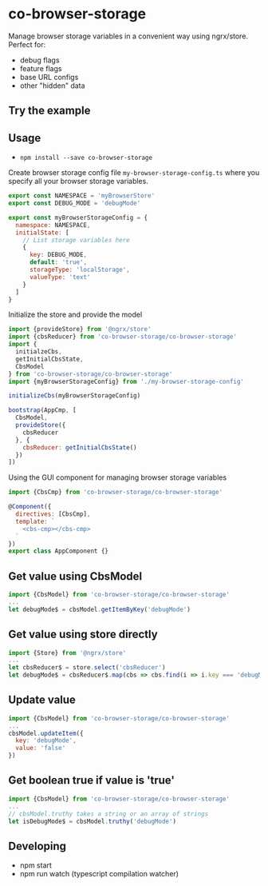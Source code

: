 # co-browser-storage

Manage browser storage variables in a convenient way using ngrx/store. Perfect for:

- debug flags
- feature flags
- base URL configs
- other "hidden" data

## Try the example


## Usage

- `npm install --save co-browser-storage`

Create browser storage config file `my-browser-storage-config.ts` where you specify all your browser storage variables.

```javascript
export const NAMESPACE = 'myBrowserStore'
export const DEBUG_MODE = 'debugMode'

export const myBrowserStorageConfig = {
  namespace: NAMESPACE,
  initialState: [
    // List storage variables here
    {
      key: DEBUG_MODE,
      default: 'true',
      storageType: 'localStorage',
      valueType: 'text'
    }
  ]
}
```

Initialize the store and provide the model

```javascript
import {provideStore} from '@ngrx/store'
import {cbsReducer} from 'co-browser-storage/co-browser-storage'
import {
  initialzeCbs,
  getInitialCbsState,
  CbsModel
} from 'co-browser-storage/co-browser-storage'
import {myBrowserStorageConfig} from './my-browser-storage-config'

initializeCbs(myBrowserStorageConfig)

bootstrap(AppCmp, [
  CbsModel,
  provideStore({
    cbsReducer
  }, {
    cbsReducer: getInitialCbsState()
  })
])
```

Using the GUI component for managing browser storage variables

```javascript
import {CbsCmp} from 'co-browser-storage/co-browser-storage'

@Component({
  directives: [CbsCmp],
  template: `
    <cbs-cmp></cbs-cmp>
  `
})
export class AppComponent {}
```

## Get value using CbsModel
```javascript
import {CbsModel} from 'co-browser-storage/co-browser-storage'
...
let debugMode$ = cbsModel.getItemByKey('debugMode')
```

## Get value using store directly

```javascript
import {Store} from '@ngrx/store'
...
let cbsReducer$ = store.select('cbsReducer')
let debugMode$ = cbsReducer$.map(cbs => cbs.find(i => i.key === 'debugMode'))
```

## Update value

```javascript
import {CbsModel} from 'co-browser-storage/co-browser-storage'
...
cbsModel.updateItem({
  key: 'debugMode',
  value: 'false'
})
```

## Get boolean true if value is 'true'

```javascript
import {CbsModel} from 'co-browser-storage/co-browser-storage'
...
// cbsModel.truthy takes a string or an array of strings
let isDebugMode$ = cbsModel.truthy('debugMode')
```

## Developing

- npm start
- npm run watch (typescript compilation watcher)
